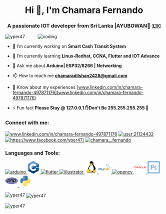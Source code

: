 <h1 align="center">Hi 👋, I'm Chamara Fernando</h1>
<h3 align="center">A passionate IOT developer from Sri Lanka |AYUBOWAN🌴 🇱🇰</h3>
<img align ="right" alt="coding" width="400" src="https://i.pinimg.com/originals/ab/68/e6/ab68e6d38452d78ac98687865281c5c8.gif">

<p align="left"> <img src="https://komarev.com/ghpvc/?username=yper47&label=Profile%20views&color=0e75b6&style=flat" alt="yper47" /> </p>

- 🔭 I’m currently working on **Smart Cash Transit System**

- 🌱 I’m currently learning **Linux-Redhat, CCNA, Flutter and IOT Advance**

- 💬 Ask me about **Arduino| ESP32/8266 | Networking**

- 📫 How to reach me **chamaradilshan2428@gmail.com**

- 📄 Know about my experiences [www.linkedin.com/in/chamara-fernando-497871176](www.linkedin.com/in/chamara-fernando-497871176)

- ⚡ Fun fact **Please Stay @ 127.0.0.1 ✋Don't Be 255.255.255.255 🙇**

<h3 align="left">Connect with me:</h3>
<p align="left">
<a href="https://linkedin.com/in/www.linkedin.com/in/chamara-fernando-497871176" target="blank"><img align="center" src="https://raw.githubusercontent.com/rahuldkjain/github-profile-readme-generator/master/src/images/icons/Social/linked-in-alt.svg" alt="www.linkedin.com/in/chamara-fernando-497871176" height="30" width="40" /></a>
<a href="https://stackoverflow.com/users/user:21124432" target="blank"><img align="center" src="https://raw.githubusercontent.com/rahuldkjain/github-profile-readme-generator/master/src/images/icons/Social/stack-overflow.svg" alt="user:21124432" height="30" width="40" /></a>
<a href="https://fb.com/https://www.facebook.com/yper47/" target="blank"><img align="center" src="https://raw.githubusercontent.com/rahuldkjain/github-profile-readme-generator/master/src/images/icons/Social/facebook.svg" alt="https://www.facebook.com/yper47/" height="30" width="40" /></a>
<a href="https://instagram.com/chamara__fernando" target="blank"><img align="center" src="https://raw.githubusercontent.com/rahuldkjain/github-profile-readme-generator/master/src/images/icons/Social/instagram.svg" alt="chamara__fernando" height="30" width="40" /></a>
</p>

<h3 align="left">Languages and Tools:</h3>
<p align="left"> <a href="https://www.arduino.cc/" target="_blank" rel="noreferrer"> <img src="https://cdn.worldvectorlogo.com/logos/arduino-1.svg" alt="arduino" width="40" height="40"/> </a> <a href="https://www.w3schools.com/cpp/" target="_blank" rel="noreferrer"> <img src="https://raw.githubusercontent.com/devicons/devicon/master/icons/cplusplus/cplusplus-original.svg" alt="cplusplus" width="40" height="40"/> </a> <a href="https://flutter.dev" target="_blank" rel="noreferrer"> <img src="https://www.vectorlogo.zone/logos/flutterio/flutterio-icon.svg" alt="flutter" width="40" height="40"/> </a> <a href="https://www.adobe.com/in/products/illustrator.html" target="_blank" rel="noreferrer"> <img src="https://www.vectorlogo.zone/logos/adobe_illustrator/adobe_illustrator-icon.svg" alt="illustrator" width="40" height="40"/> </a> <a href="https://www.linux.org/" target="_blank" rel="noreferrer"> <img src="https://raw.githubusercontent.com/devicons/devicon/master/icons/linux/linux-original.svg" alt="linux" width="40" height="40"/> </a> <a href="https://www.mysql.com/" target="_blank" rel="noreferrer"> <img src="https://raw.githubusercontent.com/devicons/devicon/master/icons/mysql/mysql-original-wordmark.svg" alt="mysql" width="40" height="40"/> </a> <a href="https://opencv.org/" target="_blank" rel="noreferrer"> <img src="https://www.vectorlogo.zone/logos/opencv/opencv-icon.svg" alt="opencv" width="40" height="40"/> </a> <a href="https://www.oracle.com/" target="_blank" rel="noreferrer"> <img src="https://raw.githubusercontent.com/devicons/devicon/master/icons/oracle/oracle-original.svg" alt="oracle" width="40" height="40"/> </a> <a href="https://www.photoshop.com/en" target="_blank" rel="noreferrer"> <img src="https://raw.githubusercontent.com/devicons/devicon/master/icons/photoshop/photoshop-line.svg" alt="photoshop" width="40" height="40"/> </a> <a href="https://www.php.net" target="_blank" rel="noreferrer"> <img src="https://raw.githubusercontent.com/devicons/devicon/master/icons/php/php-original.svg" alt="php" width="40" height="40"/> </a> <a href="https://www.python.org" target="_blank" rel="noreferrer"> <img src="https://raw.githubusercontent.com/devicons/devicon/master/icons/python/python-original.svg" alt="python" width="40" height="40"/> </a> </p>

<p><img align="left" src="https://github-readme-stats.vercel.app/api/top-langs?username=yper47&show_icons=true&locale=en&layout=compact" alt="yper47" /></p>

<p>&nbsp;<img align="center" src="https://github-readme-stats.vercel.app/api?username=yper47&show_icons=true&locale=en" alt="yper47" /></p>

<p><img align="center" src="https://github-readme-streak-stats.herokuapp.com/?user=yper47&" alt="yper47" /></p>
